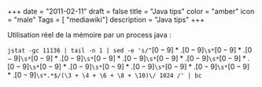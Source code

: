 +++
date = "2011-02-11"
draft = false
title = "Java tips"
color = "amber"
icon = "male"
Tags = [ "mediawiki"]
description = "Java tips"
+++

Utilisation réel de la mémoire par un process java :

`jstat -gc 11136 | tail -n 1 | sed -e 's/^`$[0-9]*.[0-9]$`\s*`$[0-9]*.[0-9]$`\s*`$[0-9]*.[0-9]$`\s*`$[0-9]*.[0-9]$`\s*`$[0-9]*.[0-9]$`\s*`$[0-9]*.[0-9]$`\s*`$[0-9]*.[0-9]$`\s*`$[0-9]*.[0-9]$`\s*`$[0-9]*.[0-9]$`\s*`$[0-9]*.[0-9]$`\s*.*$/(\3 + \4 + \6 + \8 + \10)\/ 1024 /' | bc`
